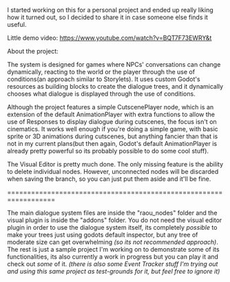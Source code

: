 I started working on this for a personal project and ended up really liking how it turned out, so I decided to share it in case someone else finds it useful.

Little demo video:
https://www.youtube.com/watch?v=BQT7F73EWRY&t

About the project:

The system is designed for games where NPCs' conversations can change dynamically, reacting to the world or the player through the use of conditions(an approach similar to Storylets). It uses custom Godot's resources as building blocks to create the dialogue trees, and it dynamically chooses what dialogue is displayed through the use of conditions.

Although the project features a simple CutscenePlayer node, which is an extension of the default AnimationPlayer with extra functions to allow the use of Responses to display dialogue during cutscenes, the focus isn't on cinematics. It works well enough if you're doing a simple game, with basic sprite or 3D animations during cutscenes, but anything fancier than that is not in my current plans(but then again, Godot's default AnimationPlayer is already pretty powerful so its probably possible to do some cool stuff).

The Visual Editor is pretty much done. The only missing feature is the ability to delete individual nodes. However, unconnected nodes will be discarded when saving the branch, so you can just put them aside and it'll be fine.


==================================================================


The main dialogue system files are inside the "raou_nodes" folder and the visual plugin is inside the "addons" folder. You do not need the visual editor plugin in order to use the dialogue system itself, its completely *possible* to make your trees just using godots default inspector, but any tree of moderate size can get overwhelming *(so its not recommended approach)*. The rest is just a sample project I'm working on to demonstrate some of its functionalities, its also currently a work in progress but you can play it and check out *some* of it.
*(there is also some Event Tracker stuff I'm trying out and using this same project as test-grounds for it, but feel free to ignore it)*

